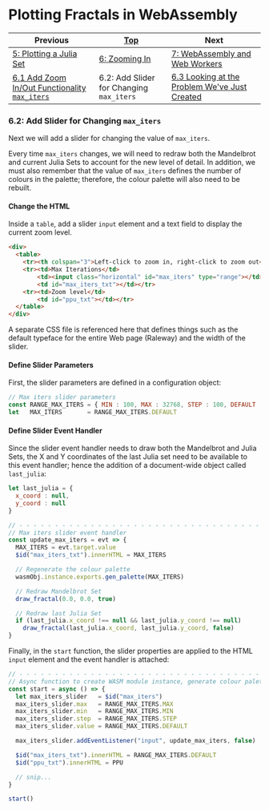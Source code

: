 # Plotting Fractals in WebAssembly

| Previous | [Top](/chriswhealy/plotting-fractals-in-webassembly) | Next
|---|---|---
| [5: Plotting a Julia Set](/chriswhealy/FractalWASM/05%20MB%20Julia%20Set/) | [6: Zooming In](/chriswhealy/FractalWASM/06%20Zoom%20Image/) | [7: WebAssembly and Web Workers](/chriswhealy/FractalWASM/07%20Web%20Workers/)
| [6.1 Add Zoom In/Out Functionality `max_iters`](/chriswhealy/FractalWASM/06%20Zoom%20Image/01/) | 6.2: Add Slider for Changing `max_iters` | [6.3 Looking at the Problem We've Just Created](/chriswhealy/FractalWASM/06%20Zoom%20Image/03/)

### 6.2: Add Slider for Changing `max_iters`

Next we will add a slider for changing the value of `max_iters`.

Every time `max_iters` changes, we will need to redraw both the Mandelbrot and current Julia Sets to account for the new level of detail.
In addition, we must also remember that the value of `max_iters` defines the number of colours in the palette; therefore, the colour palette will also need to be rebuilt.

#### Change the HTML

Inside a `table`, add a slider `input` element and a text field to display the current zoom level.

```html
<div>
  <table>
    <tr><th colspan="3">Left-click to zoom in, right-click to zoom out</th></tr>
    <tr><td>Max Iterations</td>
        <td><input class="horizontal" id="max_iters" type="range"></td>
        <td id="max_iters_txt"></td></tr>
    <tr><td>Zoom level</td>
        <td id="ppu_txt"></td></tr>
  </table>
</div>
```

A separate CSS file is referenced here that defines things such as the default typeface for the entire Web page (Raleway) and the width of the slider.

#### Define Slider Parameters

First, the slider parameters are defined in a configuration object:

```javascript
// Max iters slider parameters
const RANGE_MAX_ITERS = { MIN : 100, MAX : 32768, STEP : 100, DEFAULT : 1000 }
let   MAX_ITERS       = RANGE_MAX_ITERS.DEFAULT
```

#### Define Slider Event Handler

Since the slider event handler needs to draw both the Mandelbrot and Julia Sets, the X and Y coordinates of the last Julia set need to be available to this event handler; hence the addition of a document-wide object called `last_julia`:

```javascript
let last_julia = {
  x_coord : null,
  y_coord : null
}

// - - - - - - - - - - - - - - - - - - - - - - - - - - - - - - - - - - - - - - - - - - - - - - - -
// Max iters slider event handler
const update_max_iters = evt => {
  MAX_ITERS = evt.target.value
  $id("max_iters_txt").innerHTML = MAX_ITERS

  // Regenerate the colour palette
  wasmObj.instance.exports.gen_palette(MAX_ITERS)

  // Redraw Mandelbrot Set
  draw_fractal(0.0, 0.0, true)

  // Redraw last Julia Set
  if (last_julia.x_coord !== null && last_julia.y_coord !== null)
    draw_fractal(last_julia.x_coord, last_julia.y_coord, false)
}
```

Finally, in the `start` function, the slider properties are applied to the HTML `input` element and the event handler is attached:

```javascript
// - - - - - - - - - - - - - - - - - - - - - - - - - - - - - - - - - - - - - - - - - - - - - - - -
// Async function to create WASM module instance, generate colour palette and plot Mandelbrot Set
const start = async () => {
  let max_iters_slider   = $id("max_iters")
  max_iters_slider.max   = RANGE_MAX_ITERS.MAX
  max_iters_slider.min   = RANGE_MAX_ITERS.MIN
  max_iters_slider.step  = RANGE_MAX_ITERS.STEP
  max_iters_slider.value = RANGE_MAX_ITERS.DEFAULT

  max_iters_slider.addEventListener("input", update_max_iters, false)

  $id("max_iters_txt").innerHTML = RANGE_MAX_ITERS.DEFAULT
  $id("ppu_txt").innerHTML = PPU

  // snip...
}

start()
```
